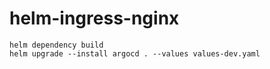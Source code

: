 # helm-ingress-nginx

```
helm dependency build
helm upgrade --install argocd . --values values-dev.yaml
```
